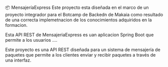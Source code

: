 📦 MensajeríaExpress
Este proyecto esta diseñada en el marco de un proyecto integrador para el Botcamp de Backedn de Makaia como resultado de una correcta implemetnacion de los conocimientos  adquiridos en la formacion.

Esta API REST de MensajeriaExpress es uan aplicacion Spring Boot que permite a los usuarios ....

Este proyecto es una API REST diseñada para un sistema de mensajería de paquetes que permite a los clientes enviar y recibir paquetes a través de una interfaz.
